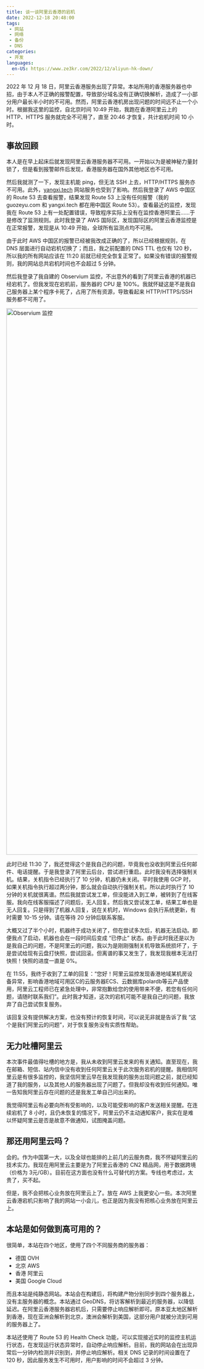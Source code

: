 ```yaml
---
title: 谈一谈阿里云香港的宕机
date: 2022-12-18 20:48:00
tags: 
 - 网站
 - 网络
 - 备份
 - DNS
categories:
 - 开发
languages:
  en-US: https://www.ze3kr.com/2022/12/aliyun-hk-down/
---
```


2022 年 12 月 18 日，阿里云香港服务出现了异常。本站所用的香港服务器也中招，由于本人不正确的报警配置，导致部分域名没有正确切换解析，造成了一小部分用户最长半小时的不可用。然而，阿里云香港机房出现问题的时间远不止一个小时。根据我这里的监控，自北京时间 10:49 开始，我跑在香港阿里云上的 HTTP、HTTPS 服务就完全不可用了，直至 20:46 才恢复，共计宕机时间 10 小时。

## 事故回顾

本人是在早上起床后就发现阿里云香港服务器不可用。一开始以为是被神秘力量封锁了，但是看到报警邮件后发现，香港服务器在国外其他地区也不可用。

然后我就测了一下，发现主机能 ping，但无法 SSH 上去，HTTP/HTTPS 服务亦不可用。此外，[yangxi.tech](https://www.yangxi.tech) 网站服务也受到了影响。然后我登录了 AWS 中国区的 Route 53 去查看报警，结果发现 Route 53 上没有任何报警（我的 guozeyu.com 和 yangxi.tech 都在用中国区 Route 53）。查看最近的监控，发现我在 Route 53 上有一处配置错误，导致程序实际上没有在监控香港阿里云……于是修改了监测规则。此时我登录了 AWS 国际区，发现国际区的阿里云香港监控是在正常报警，发现是从 10:49 开始，全球所有监测点均不可用。

由于此时 AWS 中国区的报警已经被我改成正确的了，所以已经根据规则，在 DNS 层面进行自动宕机切换了；而且，我之前配置的 DNS TTL 也仅有 120 秒，所以我的所有网站应该在 11:20 前就已经完全恢复正常了。如果没有错误的报警规则，我的网站总共宕机时间也不会超过 5 分钟。

然后我登录了我自建的 Observium 监控，不出意外的看到了阿里云香港的机器已经宕机了。但我发现在宕机前，服务器的 CPU 是 100%。我就怀疑这是不是我自己服务器上某个程序卡死了，占用了所有资源，导致看起来 HTTP/HTTPS/SSH 服务都不可用了。

<img src="https://cdn.tlo.xyz/6T-behmofKYLsxlrK0l_MQ/7af5229b-3ff0-4aaa-ed95-b05836636c01/extra" alt="Observium 监控" width="1946" height="1436"/>

此时已经 11:30 了，我还觉得这个是我自己的问题，毕竟我也没收到阿里云任何邮件、电话提醒。于是我登录了阿里云后台，尝试进行重启。此时我没有选择强制关机。结果，关机指令已经执行了 10 分钟，机器仍未关闭。平时我使用 GCP 时，如果关机指令执行超过两分钟，那么就会自动执行强制关机，所以此时执行了 10 分钟的关机就很离谱。然后我就尝试发工单，但没能进入到工单，被转到了在线客服。我向在线客服描述了问题后，无人回复。然后我又尝试发工单，结果工单也是无人回复。只是得到了机器人回复，说在关机时，Windows 会执行系统更新，有时需要 10-15 分钟。请在等待 20 分钟后联系客服。

大概又过了半个小时，机器终于成功关闭了，但在尝试多次后，机器无法启动。即便我点了启动，机器也会在一段时间后变成 “已停止” 状态。由于此时我还是以为是我自己的问题，不是阿里云的问题，我以为是刚刚强制关机导致系统损坏了，于是尝试给现有云盘打快照，尝试回滚。但离谱的事又发生了，我发现我根本无法打快照！快照的进度一直是 0%。

在 11:55，我终于收到了工单的回复：“您好！阿里云监控发现香港地域某机房设备异常，影响香港地域可用区C的云服务器ECS、云数据库polardb等云产品使用，阿里云工程师已在紧急处理中，非常抱歉给您的使用带来不便，若您有任何问题，请随时联系我们”。此时我才知道，这次的宕机可能不是我自己的问题，我放弃了自己尝试恢复服务。

该回复没有提供解决方案，也没有预计的恢复时间，可以说无非就是告诉了我 “这个是我们阿里云的问题”，对于恢复服务没有实质性帮助。

## 无力吐槽阿里云

本次事件最值得吐槽的地方是，我从未收到阿里云发来的有关通知。直至现在，我在邮箱、短信、站内信中没有收到任何阿里云关于此次服务宕机的提醒。我相信阿里云是有很多监控的，我坚信阿里云早在我发现我的服务出现问题之前，就已经知道了我的服务，以及其他人的服务器出现了问题了。但我却没有收到任何通知。唯一告知我阿里云存在问题的还是我发工单自己问出来的。

我觉得阿里云有必要向所有受影响的，以及可能受影响的客户发送相关提醒。在连续宕机了 8 小时，且仍未恢复的情况下，阿里云仍不主动通知客户，我实在是难以怀疑阿里云是否是故意不做通知，试图掩盖问题。

## 那还用阿里云吗？

会的。作为中国第一大，以及全球也能排的上前几的云服务商，我不怀疑阿里云的技术实力。我现在用阿里云主要是为了阿里云香港的 CN2 精品网，用于数据跨境（价格为 3元/GB）。目前在这方面也没有什么可替代的方案。专线也考虑过，太贵了，买不起。

但是，我不会把核心业务放在阿里云上了。放在 AWS 上我更安心一些。本次阿里云香港宕机只影响了我的网站一小会儿，也正是因为我没有把核心业务放在阿里云上。

## 本站是如何做到高可用的？

很简单，本站在四个地区，使用了四个不同服务商的服务器：

+ 德国 OVH
+ 北京 AWS
+ 香港 阿里云
+ 美国 Google Cloud

而且本站是纯静态网站。本站会在构建后，将构建产物分别同步到四个服务器上，没有主服务器的概念。本站通过 GeoDNS，将访客解析到最近的服务器，以降低延迟。在阿里云香港服务器宕机后，只需要停止响应解析即可。原本亚太地区解析到香港，现在亚洲会解析到北京，澳洲会解析到美国，这部分用户就被分流到可用的服务器上了。

本站还使用了 Route 53 的 Health Check 功能，可以实现接近实时的监控主机运行状态，在发现运行状态异常时，自动停止响应解析。目前，我的网站会在出现异常后一分钟内检测并识别到，并停止响应解析。相关 DNS 记录的时间设置在了 120 秒，因此服务发生不可用时，用户影响的时间不会超过 3 分钟。
